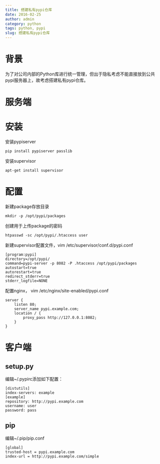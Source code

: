 ```yaml
---
title: 搭建私有pypi仓库
date: 2016-02-25
author: admin
category: python
tags: python, pypi
slug: 搭建私有pypi仓库
---
```

 
# 背景

为了对公司内部的Python库进行统一管理，但出于隐私考虑不能直接放到公共pypi服务器上，故考虑搭建私有pypi仓库。

# 服务端

# 安装

安装pypiserver

    pip install pypiserver passlib

安装supervisor

    apt-get install supervisor

# 配置

新建package存放目录

    mkdir -p /opt/pypi/packages

创建用于上传package的密码

    htpasswd -sc /opt/pypi/.htaccess user

新建supervisor配置文件，vim /etc/supervisor/conf.d/pypi.conf

```
[program:pypi]
directory=/opt/pypi/
command=pypi-server -p 8082 -P .htaccess /opt/pypi/packages
autostart=true
autorestart=true
redirect_stderr=true
stderr_logfile=NONE
```

配置nginx， vim /etc/nginx/site-enabled/pypi.conf

```
server {
    listen 80;
    server_name pypi.example.com;
    location / {
        proxy_pass http://127.0.0.1:8082;
    }
}
```

# 客户端

## setup.py

编辑~/.pypirc添加如下配置：

```
[distutils]
index-servers: example
[example]
repository: http://pypi.example.com
username: user
password: pass
```

## pip

编辑~/.pip/pip.conf

```
[global]
trusted-host = pypi.example.com
index-url = http://pypi.example.com/simple
```
